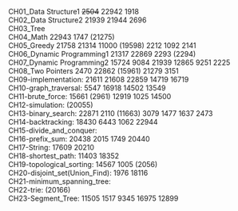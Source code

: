 CH01_Data Structure1 ~~2504~~ 22942 1918 <br>
CH02_Data Structure2 21939 21944 2696 <br>
CH03_Tree <br>
CH04_Math 22943 1747 (21275) <br>
CH05_Greedy 21758 21314 11000 (19598) 2212 1092 2141 <br>
CH06_Dynamic Programming1 21317 22869 2293 (2294) <br>
CH07_Dynamic Programming2 15724 9084 21939 12865 9251 2225 <br>
CH08_Two Pointers 2470 22862 (15961) 21279 3151 <br>
CH09-implementation: 21611 21608 22859 14719 16719 <br>
CH10-graph_traversal: 5547 16918 14502 13549 <br>
CH11-brute_force: 15661 (2961) 12919 1025 14500 <br>
CH12-simulation: (20055) <br>
CH13-binary_search: 22871 2110 (11663) 3079 1477 1637 2473 <br>
CH14-backtracking: 18430 6443 1062 22944 <br>
CH15-divide_and_conquer: <br>
CH16-prefix_sum: 20438 2015 1749 20440 <br>
CH17-String: 17609 20210 <br>
CH18-shortest_path: 11403 18352 <br>
CH19-topological_sorting: 14567 1005 (2056) <br>
CH20-disjoint_set(Union_Find): 1976 18116 <br>
CH21-minimum_spanning_tree: <br>
CH22-trie: (20166) <br>
CH23-Segment_Tree: 11505 1517 9345 16975 12899 <br>
